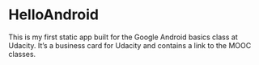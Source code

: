 # HelloAndroid
This is my first static app built for the Google Android basics class at Udacity. It’s a business card for Udacity and contains a link to the MOOC classes. 
